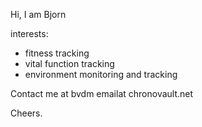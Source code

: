 Hi, I am Bjorn

interests:
 - fitness tracking
 - vital function tracking
 - environment monitoring and tracking

Contact me at bvdm emailat chronovault.net

Cheers.
